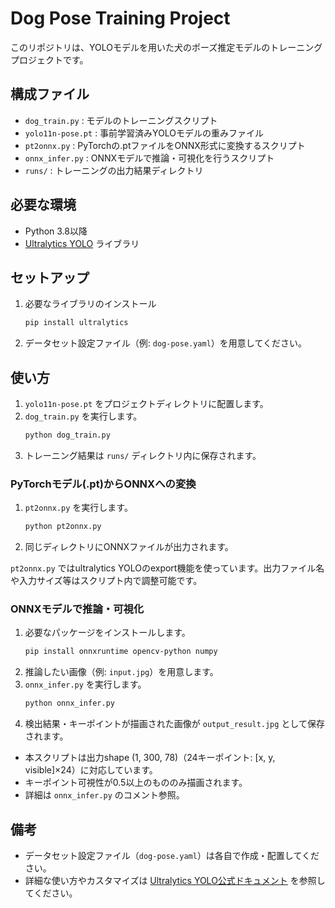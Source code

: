 # Dog Pose Training Project

このリポジトリは、YOLOモデルを用いた犬のポーズ推定モデルのトレーニングプロジェクトです。

## 構成ファイル
- `dog_train.py` : モデルのトレーニングスクリプト
- `yolo11n-pose.pt` : 事前学習済みYOLOモデルの重みファイル
- `pt2onnx.py` : PyTorchの.ptファイルをONNX形式に変換するスクリプト
- `onnx_infer.py` : ONNXモデルで推論・可視化を行うスクリプト
- `runs/` : トレーニングの出力結果ディレクトリ

## 必要な環境
- Python 3.8以降
- [Ultralytics YOLO](https://docs.ultralytics.com/) ライブラリ

## セットアップ
1. 必要なライブラリのインストール
   ```bash
   pip install ultralytics
   ```
2. データセット設定ファイル（例: `dog-pose.yaml`）を用意してください。

## 使い方
1. `yolo11n-pose.pt` をプロジェクトディレクトリに配置します。
2. `dog_train.py` を実行します。
   ```bash
   python dog_train.py
   ```
3. トレーニング結果は `runs/` ディレクトリ内に保存されます。

### PyTorchモデル(.pt)からONNXへの変換
1. `pt2onnx.py` を実行します。
   ```bash
   python pt2onnx.py
   ```
2. 同じディレクトリにONNXファイルが出力されます。

`pt2onnx.py` ではultralytics YOLOのexport機能を使っています。出力ファイル名や入力サイズ等はスクリプト内で調整可能です。

### ONNXモデルで推論・可視化
1. 必要なパッケージをインストールします。
   ```bash
   pip install onnxruntime opencv-python numpy
   ```
2. 推論したい画像（例: `input.jpg`）を用意します。
3. `onnx_infer.py` を実行します。
   ```bash
   python onnx_infer.py
   ```
4. 検出結果・キーポイントが描画された画像が `output_result.jpg` として保存されます。

- 本スクリプトは出力shape (1, 300, 78)（24キーポイント: [x, y, visible]×24）に対応しています。
- キーポイント可視性が0.5以上のもののみ描画されます。
- 詳細は `onnx_infer.py` のコメント参照。
## 備考
- データセット設定ファイル（`dog-pose.yaml`）は各自で作成・配置してください。
- 詳細な使い方やカスタマイズは [Ultralytics YOLO公式ドキュメント](https://docs.ultralytics.com/) を参照してください。
